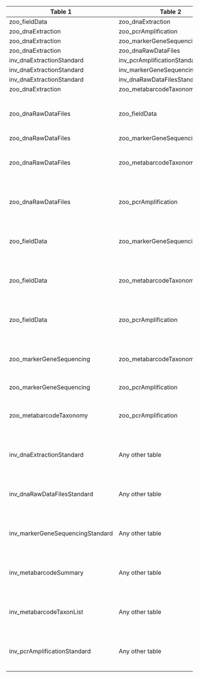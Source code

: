 |Table 1|Table 2|Join by field(s)|
|------------------------|------------------------|-------------------------------|
zoo_fieldData|zoo_dnaExtraction|geneticSampleID
zoo_dnaExtraction|zoo_pcrAmplification|dnaSampleID
zoo_dnaExtraction|zoo_markerGeneSequencing|dnaSampleID
zoo_dnaExtraction|zoo_dnaRawDataFiles|dnaSampleID
inv_dnaExtractionStandard|inv_pcrAmplificationStandard|dnaSampleID
inv_dnaExtractionStandard|inv_markerGeneSequencingStandard|dnaSampleID
inv_dnaExtractionStandard|inv_dnaRawDataFilesStandard|dnaSampleID
zoo_dnaExtraction|zoo_metabarcodeTaxonomy||Join not recommended. Data resolution does not match other tables.
zoo_dnaRawDataFiles|zoo_fieldData|Requires intermediate table: join via zoo_dnaExtraction table
zoo_dnaRawDataFiles|zoo_markerGeneSequencing||Join not recommended. Join via dnaSampleID will double records.
zoo_dnaRawDataFiles|zoo_metabarcodeTaxonomy|Join not recommended. Join via dnaSampleID will double records.
zoo_dnaRawDataFiles|zoo_pcrAmplification|Join not recommended. Join via dnaSampleID will double records.
zoo_fieldData|zoo_markerGeneSequencing|Requires intermediate table: join via zoo_dnaExtraction table
zoo_fieldData|zoo_metabarcodeTaxonomy|Requires intermediate table: join via zoo_dnaExtraction table
zoo_fieldData|zoo_pcrAmplification|Requires intermediate table: join via zoo_dnaExtraction table
zoo_markerGeneSequencing|zoo_metabarcodeTaxonomy|Join not recommended. Data resolution does not match other tables.
zoo_markerGeneSequencing|zoo_pcrAmplification|dnaSampleID + primerSetID
zoo_metabarcodeTaxonomy|zoo_pcrAmplification|Join not recommended. Data resolution does not match other tables.
inv_dnaExtractionStandard|Any other table|Join not recommended. Data resolution does not match other tables.
inv_dnaRawDataFilesStandard|Any other table|Join not recommended. Data resolution does not match other tables.
inv_markerGeneSequencingStandard|Any other table|Join not recommended. Data resolution does not match other tables.
inv_metabarcodeSummary|Any other table|Join not recommended. Data resolution does not match other tables.
inv_metabarcodeTaxonList|Any other table|Join not recommended. Data resolution does not match other tables.
inv_pcrAmplificationStandard|Any other table|Join not recommended. Data resolution does not match other tables.
